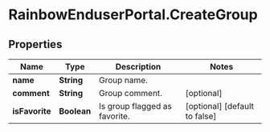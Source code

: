 # RainbowEnduserPortal.CreateGroup

## Properties

Name | Type | Description | Notes
------------ | ------------- | ------------- | -------------
**name** | **String** | Group name. | 
**comment** | **String** | Group comment. | [optional] 
**isFavorite** | **Boolean** | Is group flagged as favorite. | [optional] [default to false]


